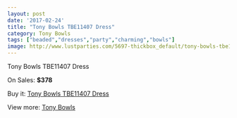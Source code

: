 ```yaml
---
layout: post
date: '2017-02-24'
title: "Tony Bowls TBE11407 Dress"
category: Tony Bowls
tags: ["beaded","dresses","party","charming","bowls"]
image: http://www.lustparties.com/5697-thickbox_default/tony-bowls-tbe11407-dress.jpg
---
```

Tony Bowls TBE11407 Dress

On Sales: **$378**
<a href="https://www.lustparties.com/en/tony-bowls/1935-tony-bowls-tbe11407-dress.html"><amp-img layout="responsive" width="600" height="600" src="//www.lustparties.com/5697-thickbox_default/tony-bowls-tbe11407-dress.jpg" alt="Tony Bowls TBE11407 Dress 0" /></a>
<a href="https://www.lustparties.com/en/tony-bowls/1935-tony-bowls-tbe11407-dress.html"><amp-img layout="responsive" width="600" height="600" src="//www.lustparties.com/5701-thickbox_default/tony-bowls-tbe11407-dress.jpg" alt="Tony Bowls TBE11407 Dress 1" /></a>
<a href="https://www.lustparties.com/en/tony-bowls/1935-tony-bowls-tbe11407-dress.html"><amp-img layout="responsive" width="600" height="600" src="//www.lustparties.com/5700-thickbox_default/tony-bowls-tbe11407-dress.jpg" alt="Tony Bowls TBE11407 Dress 2" /></a>
<a href="https://www.lustparties.com/en/tony-bowls/1935-tony-bowls-tbe11407-dress.html"><amp-img layout="responsive" width="600" height="600" src="//www.lustparties.com/5699-thickbox_default/tony-bowls-tbe11407-dress.jpg" alt="Tony Bowls TBE11407 Dress 3" /></a>
<a href="https://www.lustparties.com/en/tony-bowls/1935-tony-bowls-tbe11407-dress.html"><amp-img layout="responsive" width="600" height="600" src="//www.lustparties.com/5698-thickbox_default/tony-bowls-tbe11407-dress.jpg" alt="Tony Bowls TBE11407 Dress 4" /></a>

Buy it: [Tony Bowls TBE11407 Dress](https://www.lustparties.com/en/tony-bowls/1935-tony-bowls-tbe11407-dress.html "Tony Bowls TBE11407 Dress")

View more: [Tony Bowls](https://www.lustparties.com/en/5-tony-bowls "Tony Bowls")